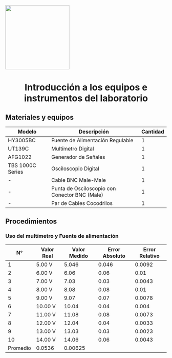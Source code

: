 <p align="left">
  <img src="https://seeklogo.com/images/U/u-cayetano-heredia-logo-CA435ADF8C-seeklogo.com.png" width="200">
  <h1 align="center">Introducción a los equipos e instrumentos del laboratorio</h1>
</p>

## Materiales y equipos

| Modelo         | Descripción                        | Cantidad |
| -------------- | ---------------------------------- | -------- |
| HY3005BC       | Fuente de Alimentación Regulable   | 1        |
| UT139C         | Multímetro Digital                 | 1        |
| AFG1022        | Generador de Señales               | 1        |
| TBS 1000C Series| Osciloscopio Digital                | 1        |
| -              | Cable BNC Male-Male                 | 1        |
| -              | Punta de Osciloscopio con Conector BNC (Male) | 1 |
| -              | Par de Cables Cocodrilos            | 1        |

## Procedimientos

### Uso del multímetro y Fuente de alimentación

| N°  | Valor Real | Valor Medido | Error Absoluto | Error Relativo |
| --- | ---------- | ------------ | -------------- | -------------- |
| 1   | 5.00 V     |      5.046   |        0.046   |     0.0092     |
| 2   | 6.00 V     |      6.06    |       0.06     |      0.01      |
| 3   | 7.00 V     |     7.03     |       0.03     |        0.0043  |
| 4   | 8.00 V     |     8.08     |         0.08   |        0.01    |
| 5   | 9.00 V     |       9.07   |         0.07   |      0.0078    |
| 6   | 10.00 V    |       10.04  |         0.04   |      0.004     |
| 7   | 11.00 V    |     11.08    |        0.08    |       0.0073   |
| 8   | 12.00 V    |       12.04  |         0.04   |        0.0033  |
| 9   | 13.00 V    |       13.03  |       0.03     |       0.0023   |
| 10  | 14.00 V    |      14.06   |       0.06     |       0.0043   |
|              Promedio           |      0.0536    |    0.00625     |
